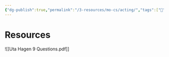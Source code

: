 ```yaml
---
{"dg-publish":true,"permalink":"/3-resources/mo-cs/acting/","tags":["📍","acting"],"updated":"2025-10-18T21:23:28.516-07:00"}
---
```


# Resources
![[Uta Hagen 9 Questions.pdf]]